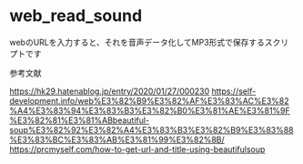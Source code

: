 # web_read_sound

webのURLを入力すると、それを音声データ化してMP3形式で保存するスクリプトです

参考文献

https://hk29.hatenablog.jp/entry/2020/01/27/000230
https://self-development.info/web%E3%82%B9%E3%82%AF%E3%83%AC%E3%82%A4%E3%83%94%E3%83%B3%E3%82%B0%E3%81%AE%E3%81%9F%E3%82%81%E3%81%ABbeautiful-soup%E3%82%92%E3%82%A4%E3%83%B3%E3%82%B9%E3%83%88%E3%83%BC%E3%83%AB%E3%81%99%E3%82%8B/
https://prcmyself.com/how-to-get-url-and-title-using-beautifulsoup
